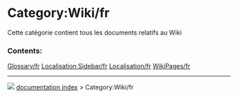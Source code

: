 # Category:Wiki/fr
Cette catégorie contient tous les documents relatifs au Wiki

### Contents:

    
  [Glossary/fr](Glossary/fr.md)     [Localisation Sidebar/fr](Localisation_Sidebar/fr.md)   [Localisation/fr](Localisation/fr.md)
  [WikiPages/fr](WikiPages/fr.md)



---
![](images/Right_arrow.png) [documentation index](../README.md) > Category:Wiki/fr
